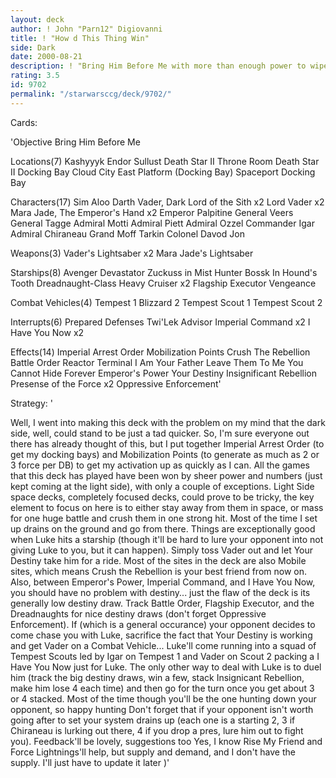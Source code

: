 ```yaml
---
layout: deck
author: ! John "Parn12" Digiovanni
title: ! "How d This Thing Win"
side: Dark
date: 2000-08-21
description: ! "Bring Him Before Me with more than enough power to wipe out the rebellion three times over and still have enough for lunch.  Can do some nice drains too"
rating: 3.5
id: 9702
permalink: "/starwarsccg/deck/9702/"
---
```

Cards: 

'Objective
Bring Him Before Me

Locations(7)
Kashyyyk
Endor
Sullust
Death Star II Throne Room
Death Star II Docking Bay
Cloud City East Platform (Docking Bay)
Spaceport Docking Bay

Characters(17)
Sim Aloo
Darth Vader, Dark Lord of the Sith x2
Lord Vader x2
Mara Jade, The Emperor's Hand x2
Emperor Palpitine
General Veers
General Tagge
Admiral Motti
Admiral Piett
Admiral Ozzel
Commander Igar
Admiral Chiraneau
Grand Moff Tarkin
Colonel Davod Jon

Weapons(3)
Vader's Lightsaber x2
Mara Jade's Lightsaber

Starships(8)
Avenger
Devastator
Zuckuss in Mist Hunter
Bossk In Hound's Tooth
Dreadnaught-Class Heavy Cruiser x2
Flagship Executor
Vengeance

Combat Vehicles(4)
Tempest 1
Blizzard 2
Tempest Scout 1
Tempest Scout 2

Interrupts(6)
Prepared Defenses
Twi'Lek Advisor
Imperial Command x2
I Have You Now x2

Effects(14)
Imperial Arrest Order
Mobilization Points
Crush The Rebellion
Battle Order
Reactor Terminal
I Am Your Father
Leave Them To Me
You Cannot Hide Forever
Emperor's Power
Your Destiny
Insignificant Rebellion
Presense of the Force x2
Oppressive Enforcement'

Strategy: '

Well, I went into making this deck with the problem on my mind that the dark side, well, could stand to be just a tad quicker.  So, I'm sure everyone out there has already thought of this, but I put together Imperial Arrest Order (to get my docking bays) and Mobilization Points (to generate as much as 2 or 3 force per DB) to get my activation up as quickly as I can.  All the games that this deck has played have been won by sheer power and numbers (just kept coming at the light side), with only a couple of exceptions.
Light Side space decks, completely focused decks, could prove to be tricky, the key element to focus on here is to either stay away from them in space, or mass for one huge battle and crush them in one strong hit.  Most of the time I set up drains on the ground and go from there.  Things are exceptionally good when Luke hits a starship (though it'll be hard to lure your opponent into not giving Luke to you, but it can happen).  Simply toss Vader out and let Your Destiny take him for a ride.  Most of the sites in the deck are also Mobile sites, which means Crush the Rebellion is your best friend from now on.  Also, between Emperor's Power, Imperial Command, and I Have You Now, you should have no problem with destiny... just the flaw of the deck is its generally low destiny draw.	Track Battle Order, Flagship Executor, and the Dreadnaughts for nice destiny draws (don't forget Oppressive Enforcement).  If (which is a general occurance) your opponent decides to come chase you with Luke, sacrifice the fact that Your Destiny is working and get Vader on a Combat Vehicle... Luke'll come running into a squad of Tempest Scouts led by Igar on Tempest 1 and Vader on Scout 2 packing a I Have You Now just for Luke.  The only other way to deal with Luke is to duel him (track the big destiny draws, win a few, stack Insignicant Rebellion, make him lose 4 each time) and then go for the turn once you get about 3 or 4 stacked.  Most of the time though you'll be the one hunting down your opponent, so happy hunting  Don't forget that if your opponent isn't worth going after to set your system drains up (each one is a starting 2, 3 if Chiraneau is lurking out there, 4 if you drop a pres, lure him out to fight you).  Feedback'll be lovely, suggestions too  Yes, I know Rise My Friend and Force Lightnings'll help, but supply and demand, and I don't have the supply.  I'll just have to update it later )'
